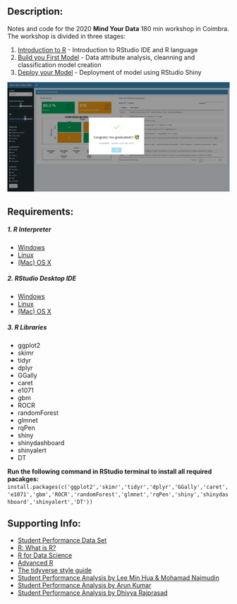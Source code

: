 ## Description:
Notes and code for the 2020 **Mind Your Data** 180 min workshop in Coimbra. The workshop is divided in three stages:

1. [Introduction to R](https://github.com/andrefsferreira/mwd-2020/tree/master/1-intro-to-R) - Introduction to RStudio IDE and R language 
2. [Build you First Model](https://github.com/andrefsferreira/mwd-2020/tree/master/2-build-your-first-model) - Data attribute analysis, cleanning and classification model creation
3. [Deploy your Model](https://github.com/andrefsferreira/mwd-2020/tree/master/3-deploy-your-model) -  Deployment of model using RStudio Shiny 
 <img src="0-media/dashboard.png" width="700">

## Requirements:
##### 1. R Interpreter
- [Windows](https://cran.r-project.org/bin/windows/base/R-3.6.2-win.exe)
- [Linux](https://cran.r-project.org/bin/linux/ubuntu/)
- [(Mac) OS X](https://cran.r-project.org/bin/macosx/)


##### 2. RStudio Desktop IDE
- [Windows](https://download1.rstudio.org/desktop/windows/RStudio-1.2.5033.exe)
- [Linux](https://download1.rstudio.org/desktop/bionic/amd64/rstudio-1.2.5033-amd64.deb)
- [(Mac) OS X](https://download1.rstudio.org/desktop/macos/RStudio-1.2.5033.dmg)

##### 3. R Libraries
- ggplot2
- skimr
- tidyr
- dplyr
- GGally
- caret
- e1071
- gbm
- ROCR
- randomForest
- glmnet
- rqPen
- shiny
- shinydashboard
- shinyalert
- DT

**Run the following command in RStudio terminal to install all required pacakges:**
`install.packages(c('ggplot2','skimr','tidyr','dplyr','GGally','caret','e1071','gbm','ROCR','randomForest','glmnet','rqPen','shiny','shinydashboard','shinyalert','DT'))`



## Supporting Info:
 - [Student Performance Data Set](http://archive.ics.uci.edu/ml/datasets/Student+Performance)
 - [R: What is R?](https://www.r-project.org/about.html)
 - [R for Data Science](https://r4ds.had.co.nz/)
 - [Advanced R](https://adv-r.hadley.nz/index.html)
 - [The tidyverse style guide](https://style.tidyverse.org/index.html)
 - [Student Performance Analysis by Lee Min Hua & Mohamad Najmudin](https://rpubs.com/mhlee/student-performance-prediction)
 - [Student Performance Analysis by Arun Kumar](https://rstudio-pubs-static.s3.amazonaws.com/108835_65a73467d96f4c79a5f808f5b8833922.html)
 - [Student Performance Analysis by Dhivya Rajprasad](https://rpubs.com/dhivya89/PredictionModelPerformance)
